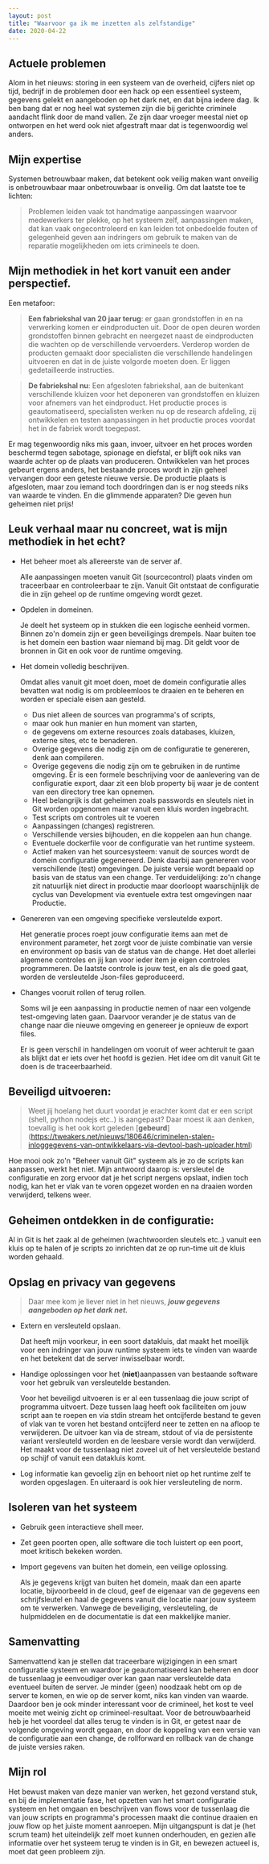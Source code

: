 ```yaml
---
layout: post
title: "Waarvoor ga ik me inzetten als zelfstandige"
date: 2020-04-22
---
```


## Actuele problemen

 Alom in het nieuws: storing in een systeem van de overheid, cijfers niet op tijd, bedrijf in de problemen door een hack op een essentieel systeem, gegevens gelekt en aangeboden op het dark net, en dat bijna iedere dag. Ik ben bang dat er nog heel wat systemen zijn die bij gerichte criminele aandacht flink door de mand vallen. Ze zijn daar vroeger meestal niet op ontworpen en het werd ook niet afgestraft maar dat is tegenwoordig wel anders. 

## Mijn expertise
 
  Systemen betrouwbaar maken, dat betekent ook veilig maken want onveilig is onbetrouwbaar maar onbetrouwbaar is onveilig. Om dat laatste toe te lichten:
  > Problemen leiden vaak tot handmatige aanpassingen waarvoor medewerkers ter plekke, op het systeem zelf, aanpassingen maken, dat kan vaak ongecontroleerd en kan leiden tot onbedoelde fouten of gelegenheid geven aan indringers om gebruik te maken van de reparatie mogelijkheden om iets crimineels te doen.

## Mijn methodiek in het kort vanuit een ander perspectief.
Een metafoor:
> **Een fabriekshal van 20 jaar terug**: er gaan grondstoffen in en na verwerking komen er eindproducten uit. Door de open deuren worden grondstoffen binnen gebracht en neergezet naast de eindproducten die wachten op de verschillende vervoerders. Verderop worden de producten gemaakt door specialisten die verschillende handelingen uitvoeren en dat in de juiste volgorde moeten doen. Er liggen gedetailleerde instructies. 

> **De fabriekshal nu**: Een afgesloten fabriekshal, aan de buitenkant verschillende kluizen voor het deponeren van grondstoffen en kluizen voor afnemers van het eindproduct. Het productie proces is geautomatiseerd, specialisten werken nu op de research afdeling, zij ontwikkelen en testen aanpassingen in het productie proces voordat het in de fabriek wordt toegepast.

Er mag tegenwoordig niks mis gaan, invoer, uitvoer en het proces worden beschermd tegen sabotage, spionage en diefstal, er blijft ook niks van waarde achter op de plaats van produceren. Ontwikkelen van het proces gebeurt ergens anders, het bestaande proces wordt in zijn geheel vervangen door een geteste nieuwe versie. De productie plaats is afgesloten, maar zou iemand toch doordringen dan is er nog steeds niks van waarde te vinden. En die glimmende apparaten? Die geven hun geheimen niet prijs!
## Leuk verhaal maar nu concreet, wat is mijn methodiek in het echt?

 * Het beheer moet als allereerste van de server af.
 
   Alle aanpassingen moeten vanuit Git (sourcecontrol) plaats vinden om traceerbaar en controleerbaar te zijn. Vanuit Git ontstaat de configuratie die in zijn geheel op de runtime omgeving wordt gezet.
   
 * Opdelen in domeinen.
   
   Je deelt het systeem op in stukken die een logische eenheid vormen. Binnen zo'n domein zijn er geen beveiligings drempels. Naar buiten toe is het domein een bastion waar niemand bij mag. Dit geldt voor de bronnen in Git en ook voor de runtime omgeving.
   
 * Het domein volledig beschrijven.

   Omdat alles vanuit git moet doen, moet de domein configuratie alles bevatten wat nodig is om probleemloos te draaien en te beheren en worden er speciale eisen aan gesteld. 
   * Dus niet alleen de sources van programma's of scripts,
   * maar ook hun manier en hun moment van starten,
   * de gegevens om externe resources zoals databases, kluizen, externe sites, etc te benaderen.
   * Overige gegevens die nodig zijn om de configuratie te genereren, denk aan compileren.
   * Overige gegevens die nodig zijn om te gebruiken in de runtime omgeving. Er is een formele beschrijving voor de aanlevering van de configuratie export, daar zit een blob property bij waar je de content van een directory tree kan opnemen.
   * Heel belangrijk is dat geheimen zoals passwords en sleutels niet in Git worden opgenomen maar vanuit een kluis worden ingebracht.
   * Test scripts om controles uit te voeren
   * Aanpassingen (changes) registreren. 
   * Verschillende versies bijhouden, en die koppelen aan hun change.
   * Eventuele dockerfile voor de configuratie van het runtime systeem.
   * Actief maken van het sourcesysteem: vanuit de sources wordt de domein configuratie gegenereerd. Denk daarbij aan genereren voor verschillende (test) omgevingen. De juiste versie wordt bepaald op basis van de status van een change. Ter verduidelijking: zo'n change zit natuurlijk niet direct in productie maar doorloopt waarschijnlijk de cyclus van Development via eventuele extra test omgevingen naar Productie.

 * Genereren van een omgeving specifieke versleutelde export.
  
   Het generatie proces roept jouw configuratie items aan met de environment parameter, het zorgt voor de juiste combinatie van versie en environment op basis van de status van de change. Het doet allerlei algemene controles en jij kan voor ieder item je eigen controles programmeren. De laatste controle is jouw test, en als die goed gaat, worden de versleutelde Json-files geproduceerd.  

 * Changes vooruit rollen of terug rollen.

   Soms wil je een aanpassing in productie nemen of naar een volgende test-omgeving laten gaan. Daarvoor verander je de status van de change naar die nieuwe omgeving en genereer je opnieuw de export files.

   Er is geen verschil in handelingen om vooruit of weer achteruit te gaan als blijkt dat er iets over het hoofd is gezien. Het idee om dit vanuit Git te doen is de traceerbaarheid.


## Beveiligd uitvoeren:
> Weet jij hoelang het duurt voordat je erachter komt dat er een script (shell, python nodejs etc..) is aangepast? Daar moest ik aan denken, toevallig is het ook kort geleden [**gebeurd**] (https://tweakers.net/nieuws/180646/criminelen-stalen-inloggegevens-van-ontwikkelaars-via-devtool-bash-uploader.html)


Hoe mooi ook zo'n "Beheer vanuit Git" systeem als je zo de scripts kan aanpassen, werkt het niet. Mijn antwoord daarop is: versleutel de configuratie en zorg ervoor dat je het script nergens opslaat, indien toch nodig, kan het er vlak van te voren opgezet worden en na draaien worden verwijderd, telkens weer. 

## Geheimen ontdekken in de configuratie:

Al in Git is het zaak al de geheimen (wachtwoorden sleutels etc..) vanuit een kluis op te halen of je scripts zo inrichten dat ze op run-time uit de kluis worden gehaald.

## Opslag en privacy van gegevens

> Daar mee kom je liever niet in het nieuws, **_jouw gegevens aangeboden op het dark net._**

* Extern en versleuteld opslaan.
  
  Dat heeft mijn voorkeur, in een soort datakluis, dat maakt het moeilijk voor een indringer van jouw runtime systeem iets te vinden van waarde en het betekent dat de server inwisselbaar wordt.

* Handige oplossingen voor het (**niet**)aanpassen van bestaande software voor het gebruik van versleutelde bestanden.

  Voor het beveiligd uitvoeren is er al een tussenlaag die jouw script of programma uitvoert. Deze tussen laag heeft ook faciliteiten om jouw script aan te roepen en via stdin stream het ontcijferde bestand te geven of vlak van te voren het bestand ontcijferd neer te zetten en na afloop te verwijderen. De uitvoer kan via de stream, stdout of via de persistente variant versleuteld worden en de leesbare versie wordt dan verwijderd. Het maakt voor de tussenlaag niet zoveel uit of het versleutelde bestand op schijf of vanuit een datakluis komt. 

* Log informatie kan gevoelig zijn en behoort niet op het runtime zelf te worden opgeslagen. En uiteraard is ook hier versleuteling de norm. 


## Isoleren van het systeem
* Gebruik geen interactieve shell meer.

* Zet geen poorten open, alle software die toch luistert op een poort, moet kritisch bekeken worden.

* Import gegevens van buiten het domein, een veilige oplossing.
 
  Als je gegevens krijgt van buiten het domein, maak dan een aparte locatie, bijvoorbeeld in de cloud, geef de eigenaar van de gegevens een schrijfsleutel en haal de gegevens vanuit die locatie naar jouw systeem om te verwerken. Vanwege de beveiliging, versleuteling, de hulpmiddelen en de documentatie is dat een makkelijke manier.



## Samenvatting

Samenvattend kan je stellen dat traceerbare wijzigingen in een smart configuratie systeem en waardoor je geautomatiseerd kan beheren en door de tussenlaag je eenvoudiger over kan gaan naar versleutelde data eventueel buiten de server. Je minder (geen) noodzaak hebt om op de server te komen, en wie op de server komt, niks kan vinden van waarde. Daardoor ben je ook minder interessant voor de crimineel, het kost te veel moeite met weinig zicht op crimineel-resultaat. Voor de betrouwbaarheid heb je het voordeel dat alles terug te vinden is in Git, er getest naar de volgende omgeving wordt gegaan, en door de koppeling van een versie van de configuratie aan een change, de rollforward en rollback van de change de juiste versies raken. 

## Mijn rol
 Het bewust maken van deze manier van werken, het gezond verstand stuk, en bij de implementatie fase, het opzetten van het smart configuratie systeem en het omgaan en beschrijven van flows voor de tussenlaag die van jouw scripts en programma's processen maakt die continue draaien en jouw flow op het juiste moment aanroepen. Mijn uitgangspunt is dat je (het scrum team) het uiteindelijk zelf moet kunnen onderhouden, en gezien alle informatie over het systeem terug te vinden is in Git, en bewezen actueel is, moet dat geen probleem zijn. 

